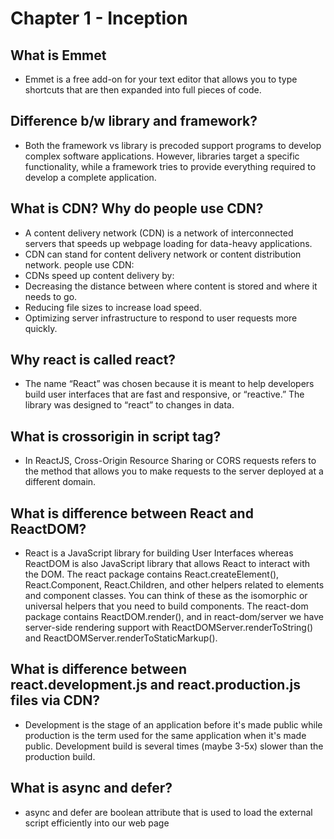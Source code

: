 # Chapter 1 - Inception

## What is Emmet

- Emmet is a free add-on for your text editor that allows you to type shortcuts that are then expanded into full pieces of code.

## Difference b/w library and framework?

- Both the framework vs library is precoded support programs to develop complex software applications. However, libraries target a specific functionality, while a framework tries to provide everything required to develop a complete application.

## What is CDN? Why do people use CDN?

- A content delivery network (CDN) is a network of interconnected servers that speeds up webpage loading for data-heavy applications.
- CDN can stand for content delivery network or content distribution network.
  people use CDN:
- CDNs speed up content delivery by:
- Decreasing the distance between where content is stored and where it needs to go.
- Reducing file sizes to increase load speed.
- Optimizing server infrastructure to respond to user requests more quickly.

## Why react is called react?

- The name “React” was chosen because it is meant to help developers build user interfaces that are fast and responsive, or “reactive.” The library was designed to “react” to changes in data.

## What is crossorigin in script tag?

- In ReactJS, Cross-Origin Resource Sharing or CORS requests refers to the method that allows you to make requests to the server deployed at a different domain.

## What is difference between React and ReactDOM?

- React is a JavaScript library for building User Interfaces whereas ReactDOM is also JavaScript library that allows React to interact with the DOM. The react package contains React.createElement(), React.Component, React.Children, and other helpers related to elements and component classes. You can think of these as the isomorphic or universal helpers that you need to build components. The react-dom package contains ReactDOM.render(), and in react-dom/server we have server-side rendering support with ReactDOMServer.renderToString() and ReactDOMServer.renderToStaticMarkup().

## What is difference between react.development.js and react.production.js files via CDN?

- Development is the stage of an application before it's made public while production is the term used for the same application when it's made public. Development build is several times (maybe 3-5x) slower than the production build.

## What is async and defer?

- async and defer are boolean attribute that is used to load the external script efficiently into our web page
